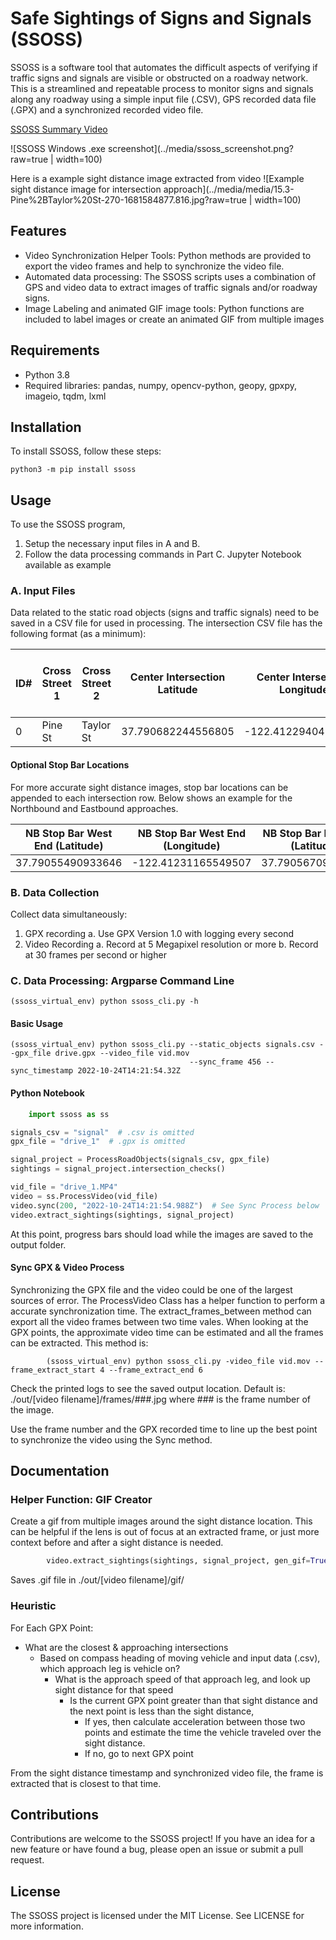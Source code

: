 # Safe Sightings of Signs and Signals (SSOSS)

SSOSS is a software tool that automates the difficult aspects of verifying if traffic signs and signals are visible or obstructed on a roadway network. This is a 
streamlined and repeatable process to monitor signs and signals along any roadway using a simple input file (.CSV), GPS recorded data file (.GPX) and a synchronized recorded video file.

[SSOSS Summary Video](https://www.youtube.com/watch?v=VbKtDvSXblM)


![SSOSS Windows .exe screenshot](../media/ssoss_screenshot.png?raw=true  | width=100)

Here is a example sight distance image extracted from video
![Example sight distance image for intersection approach](../media/media/15.3-Pine%2BTaylor%20St-270-1681584877.816.jpg?raw=true | width=100)

## Features
* Video Synchronization Helper Tools: Python methods are provided to export the video frames and help to synchronize the video file.
* Automated data processing: The SSOSS scripts uses a combination of GPS and video data to extract images of traffic signals and/or roadway signs.
* Image Labeling and animated GIF image tools: Python functions are included to label images or create an animated GIF from multiple images 

## Requirements
- Python 3.8
- Required libraries: pandas, numpy, opencv-python, geopy, gpxpy, imageio, tqdm, lxml 

## Installation
To install SSOSS, follow these steps:

    python3 -m pip install ssoss

## Usage
To use the SSOSS program, 
1. Setup the necessary input files in A and B. 
2. Follow the data processing commands in Part C. Jupyter Notebook available as example

### A. Input Files
Data related to the static road objects (signs and traffic signals) need to be saved in a CSV file for used in processing.
The intersection CSV file has the following format (as a minimum):

| ID# | Cross Street 1 | Cross Street 2 | Center Intersection Latitude | Center Intersection Longitude | NB Approach Posted Speed (MPH) | EB Approach Posted Speed (MPH) | SB Approach Posted Speed (MPH) | WB Approach Posted Speed (MPH) | NB Bearing | EB Bearing | SB Bearing | WB Bearing |
|---|---|---|---|---|---|---|---|---|---|---|---|---|
| 0 | Pine St | Taylor St | 37.790682244556805 | -122.41229404545489 | 25 | 25 | 25 | 30 | 356.58 | 87.12 | 162.87 | 263.94 |

#### Optional Stop Bar Locations
For more accurate sight distance images, stop bar locations can be appended to each intersection row. Below shows an example for the Northbound and Eastbound approaches.

| NB Stop Bar West End (Latitude) | NB Stop Bar West End (Longitude) | NB Stop Bar East End (Latitude) | NB Stop Bar East End (Longitude) | EB Stop Bar North End (Latitude) | EB Stop Bar North End (Longitude) | EB Stop Bar South End (Latitude) | EB Stop Bar South End (Longitude) |
|---|---|---|---|---|---|---|---|
| 37.79055490933646 | -122.41231165549507 | 37.79056709721846 | -122.41222448370476 | 37.79071792444257 | -122.41241972749047 | 37.790609293471164 | -122.41239692871453 |



### B. Data Collection
Collect data simultaneously:
1. GPX recording
   a. Use GPX Version 1.0 with logging every second
2. Video Recording
   a. Record at 5 Megapixel resolution or more
   b. Record at 30 frames per second or higher

### C. Data Processing: Argparse Command Line
```Shell
(ssoss_virtual_env) python ssoss_cli.py -h
```

#### Basic Usage
```Shell
(ssoss_virtual_env) python ssoss_cli.py --static_objects signals.csv --gpx_file drive.gpx --video_file vid.mov 
                                        --sync_frame 456 --sync_timestamp 2022-10-24T14:21:54.32Z
```



#### Python Notebook

```python
    import ssoss as ss

signals_csv = "signal"  # .csv is omitted
gpx_file = "drive_1"  # .gpx is omitted

signal_project = ProcessRoadObjects(signals_csv, gpx_file)
sightings = signal_project.intersection_checks()

vid_file = "drive_1.MP4"
video = ss.ProcessVideo(vid_file)
video.sync(200, "2022-10-24T14:21:54.988Z")  # See Sync Process below
video.extract_sightings(sightings, signal_project)
```

At this point, progress bars should load while the images are saved to the output folder.

#### Sync GPX & Video Process
Synchronizing the GPX file and the video could be one of the largest sources of error. The ProcessVideo Class has
a helper function to perform a accurate synchronization time. The extract_frames_between method can export all the 
video frames between two time vales. When looking at the GPX points, the approximate video time can be estimated 
and all the frames can be extracted. This method is:

```Shell
        (ssoss_virtual_env) python ssoss_cli.py -video_file vid.mov --frame_extract_start 4 --frame_extract_end 6
```

Check the printed logs to see the saved output location. Default is:
./out/[video filename]/frames/###.jpg
where ### is the frame number of the image.

Use the frame number and the GPX recorded time to line up the best point to synchronize the video using the Sync method.

## Documentation

### Helper Function: GIF Creator
Create a gif from multiple images around the sight distance location. This can be helpful if the lens is out of focus
at an extracted frame, or just more context before and after a sight distance is needed.

```python
        video.extract_sightings(sightings, signal_project, gen_gif=True)
```
Saves .gif file in ./out/[video filename]/gif/

### Heuristic

For Each GPX Point:
* What are the closest & approaching intersections
  * Based on compass heading of moving vehicle and input data (.csv), which approach leg is vehicle on?
    * What is the approach speed of that approach leg, and look up sight distance for that speed
      * Is the current GPX point greater than that sight distance and the next point is less than the sight distance,
        * If yes, then calculate acceleration between those two points and estimate the time the vehicle 
        traveled over the sight distance.
        * If no, go to next GPX point

From the sight distance timestamp and synchronized video file, the frame is extracted that is closest to that time.

## Contributions
Contributions are welcome to the SSOSS project! If you have an idea for a new feature or have found a bug, please open an issue or submit a pull request.

## License
The SSOSS project is licensed under the MIT License. See LICENSE for more information.